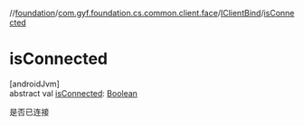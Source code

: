 //[foundation](../../../index.md)/[com.gyf.foundation.cs.common.client.face](../index.md)/[IClientBind](index.md)/[isConnected](is-connected.md)

# isConnected

[androidJvm]\
abstract val [isConnected](is-connected.md): [Boolean](https://kotlinlang.org/api/core/kotlin-stdlib/kotlin/-boolean/index.html)

是否已连接